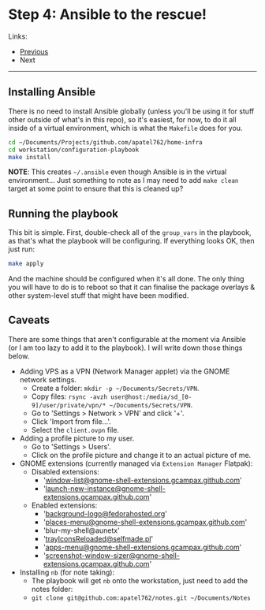 # Step 4: Ansible to the rescue!

Links:

- [Previous](./03-SetupLocalPython.md)
- Next

---

## Installing Ansible

There is no need to install Ansible globally (unless you'll be using it for stuff other outside of what's in this repo), so it's easiest, for now, to do it all inside of a virtual environment, which is what the `Makefile` does for you.

```bash
cd ~/Documents/Projects/github.com/apatel762/home-infra
cd workstation/configuration-playbook
make install
```

**NOTE**: This creates `~/.ansible` even though Ansible is in the virtual environment... Just something to note as I may need to add `make clean` target at some point to ensure that this is cleaned up?

## Running the playbook

This bit is simple. First, double-check all of the `group_vars` in the playbook, as that's what the playbook will be configuring. If everything looks OK, then just run:

```bash
make apply
```

And the machine should be configured when it's all done. The only thing you will have to do is to reboot so that it can finalise the package overlays & other system-level stuff that might have been modified.

## Caveats

There are some things that aren't configurable at the moment via Ansible (or I am too lazy to add it to the playbook). I will write down those things below.

- Adding VPS as a VPN (Network Manager applet) via the GNOME network settings.
  - Create a folder: `mkdir -p ~/Documents/Secrets/VPN`.
  - Copy files: `rsync -avzh user@host:/media/sd_[0-9]/user/private/vpn/* ~/Documents/Secrets/VPN`.
  - Go to 'Settings > Network > VPN' and click '+'.
  - Click 'Import from file...'.
  - Select the `client.ovpn` file.
- Adding a profile picture to my user.
  - Go to 'Settings > Users'.
  - Click on the profile picture and change it to an actual picture of me.
- GNOME extensions (currently managed via `Extension Manager` Flatpak):
  - Disabled extensions:
    - 'window-list@gnome-shell-extensions.gcampax.github.com'
    - 'launch-new-instance@gnome-shell-extensions.gcampax.github.com'
  - Enabled extensions:
    - 'background-logo@fedorahosted.org'
    - 'places-menu@gnome-shell-extensions.gcampax.github.com'
    - 'blur-my-shell@aunetx'
    - 'trayIconsReloaded@selfmade.pl'
    - 'apps-menu@gnome-shell-extensions.gcampax.github.com'
    - 'screenshot-window-sizer@gnome-shell-extensions.gcampax.github.com'
- Installing `nb` (for note taking):
  - The playbook will get `nb` onto the workstation, just need to add the notes folder:
  - `git clone git@github.com:apatel762/notes.git ~/Documents/Notes`